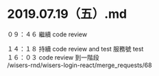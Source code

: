 # 2019.07.19（五）.md

０９：４６ 繼續 code review  

１４：１８ 持續 code review and test 服務號 test  
１６：０３ code review 到一階段  
/wisers-rnd/wisers-login-react/merge_requests/68  

